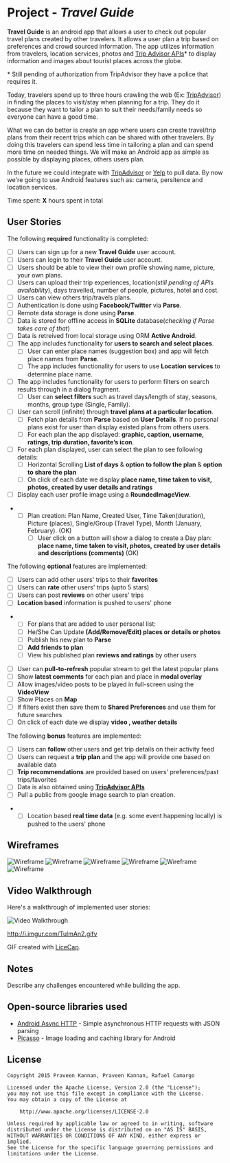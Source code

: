 # Project  - *Travel Guide*

**Travel Guide** is an android app that allows a user to check out popular travel plans created by other travelers. It allows a user plan a trip based on preferences and crowd sourced information. The app utilizes information from travelers, location services, photos and [Trip Advisor APIs](https://developer-tripadvisor.com/content-api/)* to display information and images about tourist places across the globe.

\* Still pending of authorization from TripAdvisor they have a police that requires it.

Today, travelers spend up to three hours crawling the web (Ex: [TripAdvisor](www.tripadvisor.com)) in finding the places to visit/stay when planning for a trip. They do it because they want to tailor a plan to suit their needs/family needs so everyone can have a good time.

What we can do better is create an app where users can create travel/trip plans from their recent trips which can be shared with other travelers. By doing this travelers can spend less time in tailoring a plan and can spend more time on needed things. We will make an Android app as simple as possible by displaying places, others users plan.

In the future we could integrate with [TripAdvisor](www.tripadvisor.com) or [Yelp](www.yelp.com) to pull data. By now we're going to use Android features such as: camera, persitence and location services.

Time spent: **X** hours spent in total

## User Stories

The following **required** functionality is completed:

* [ ] Users can sign up for a new **Travel Guide** user account.
* [ ] Users can login to their **Travel Guide** user account.
* [ ] Users should be able to view their own profile showing name, picture, your own plans.
* [ ] Users can upload their trip experiences, location(*still pending of APIs availability*), days travelled, number of people, pictures, hotel and cost.
* [ ] Users can view others trip/travels plans.
* [ ] Authentication is done using **Facebook/Twitter** via **Parse**.
* [ ] Remote data storage is done using **Parse**.
* [ ] Data is stored for offline access in **SQLite** database(*checking if Parse takes care of that*)
* [ ] Data is retreived from local storage using ORM **Active Android**.
* [ ] The app includes functionality for **users to search and select places**.
  * [ ] User can enter place names (suggestion box) and app will fetch place names from **Parse**.
  * [ ] The app includes functionality for users to use **Location services** to determine place name.
* [ ] The app includes functionality for users to perform filters on search results through in a dialog fragment.
  * [ ] User can **select filters** such as travel days/length of stay, seasons, months, group type (Single, Family).
* [ ] User can scroll (infinite) through **travel plans at a particular location**.
  * [ ] Fetch plan details from **Parse** based on **User Details**. If no personal plans exist for user than display existed plans from others users.
  * [ ] For each plan the app displayed: **graphic, caption, username, ratings, trip duration, favorite’s icon**.
* [ ] For each plan displayed, user can select the plan to see following details:
  * [ ] Horizontal Scrolling **List of days** & **option to follow the plan** & **option to share the plan**
  * [ ] On click of each date we display **place name, time taken to visit, photos, created by user details and ratings**
* [ ] Display each user profile image using a **RoundedImageView**.
* * [ ] Plan creation: Plan Name, Created User, Time Taken(duration), Picture (places), Single/Group (Travel Type), Month (January, February). (OK)
      * [ ] User click on a button will show a dialog to create a Day plan: **place name, time taken to visit, photos, created by user details and descriptions (comments)** (OK)
    
The following **optional** features are implemented:
* [ ] Users can add other users' trips to their **favorites**
* [ ] Users can **rate** other users' trips (upto 5 stars)
* [ ] Users can post **reviews** on other users' trips
* [ ] **Location based** information is pushed to users' phone
* * [ ] For plans that are added to user personal list:
  * [ ] He/She Can Update **(Add/Remove/Edit) places or details or photos**
  * [ ] Publish his new plan to **Parse**
  * [ ] **Add friends to plan**
  * [ ] View his published plan **reviews and ratings** by other users
* [ ] User can **pull-to-refresh** popular stream to get the latest popular plans
* [ ] Show **latest comments** for each plan and place in **modal overlay**
* [ ] Allow images/video posts to be played in full-screen using the **VideoView**
* [ ] Show Places on **Map**
* [ ] If filters exist then save them to **Shared Preferences** and use them for future searches
* [ ] On click of each date we display **video , weather details**

The following **bonus** features are implemented:

* [ ] Users can **follow** other users and get trip details on their activity feed
* [ ] Users can request a **trip plan** and the app will provide one based on available data
* [ ] **Trip recommendations** are provided based on users' preferences/past trips/favorites
* [ ] Data is also obtained using **[TripAdvisor APIs](https://developer-tripadvisor.com/content-api/)**
* [ ] Pull a public from google image search to plan creation.
* * [ ] Location based **real time data** (e.g. some event happening locally) is pushed to the users' phone

## Wireframes

![Wireframe](Wireframes/Login_1.png)
![Wireframe](Wireframes/Login_2.png)
![Wireframe](Wireframes/SignUp.png)
![Wireframe](Wireframes/Profile.png)
![Wireframe](Wireframes/HomeScreen.png)
![Wireframe](Wireframes/Detailed_Plan.png)

## Video Walkthrough 

Here's a walkthrough of implemented user stories:

<img src='' title='Video Walkthrough' width='' alt='Video Walkthrough' />

http://i.imgur.com/TulmAn2.gifv

GIF created with [LiceCap](http://www.cockos.com/licecap/).

## Notes

Describe any challenges encountered while building the app.

## Open-source libraries used

- [Android Async HTTP](https://github.com/loopj/android-async-http) - Simple asynchronous HTTP requests with JSON parsing
- [Picasso](http://square.github.io/picasso/) - Image loading and caching library for Android

## License

    Copyright 2015 Praveen Kannan, Praveen Kannan, Rafael Camargo

    Licensed under the Apache License, Version 2.0 (the "License");
    you may not use this file except in compliance with the License.
    You may obtain a copy of the License at

        http://www.apache.org/licenses/LICENSE-2.0

    Unless required by applicable law or agreed to in writing, software
    distributed under the License is distributed on an "AS IS" BASIS,
    WITHOUT WARRANTIES OR CONDITIONS OF ANY KIND, either express or implied.
    See the License for the specific language governing permissions and
    limitations under the License.
    
